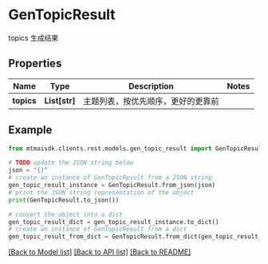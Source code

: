 # GenTopicResult

topics 生成结果

## Properties

Name | Type | Description | Notes
------------ | ------------- | ------------- | -------------
**topics** | **List[str]** | 主题列表，按优先顺序，更好的更靠前 | 

## Example

```python
from mtmaisdk.clients.rest.models.gen_topic_result import GenTopicResult

# TODO update the JSON string below
json = "{}"
# create an instance of GenTopicResult from a JSON string
gen_topic_result_instance = GenTopicResult.from_json(json)
# print the JSON string representation of the object
print(GenTopicResult.to_json())

# convert the object into a dict
gen_topic_result_dict = gen_topic_result_instance.to_dict()
# create an instance of GenTopicResult from a dict
gen_topic_result_from_dict = GenTopicResult.from_dict(gen_topic_result_dict)
```
[[Back to Model list]](../README.md#documentation-for-models) [[Back to API list]](../README.md#documentation-for-api-endpoints) [[Back to README]](../README.md)


